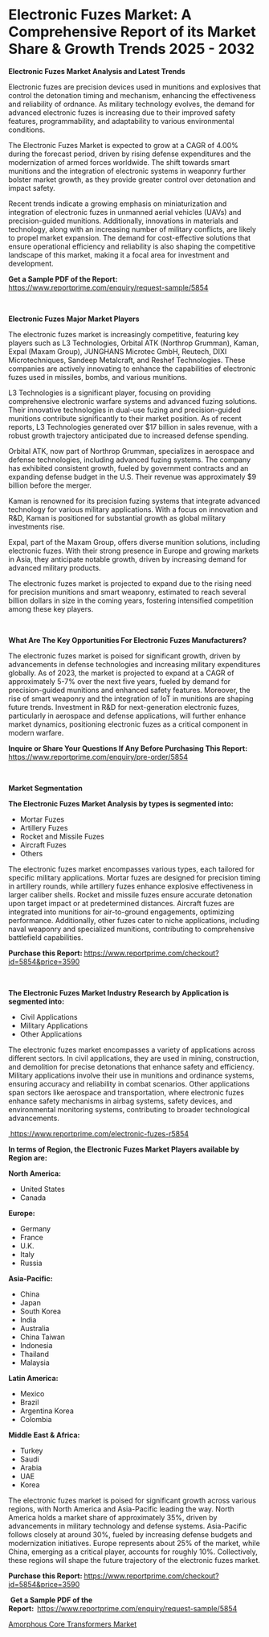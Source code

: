<p><h1>Electronic Fuzes Market: A Comprehensive Report of its Market Share & Growth Trends 2025 - 2032</h1></p><p><strong>Electronic Fuzes Market Analysis and Latest Trends</strong></p>
<p><p>Electronic fuzes are precision devices used in munitions and explosives that control the detonation timing and mechanism, enhancing the effectiveness and reliability of ordnance. As military technology evolves, the demand for advanced electronic fuzes is increasing due to their improved safety features, programmability, and adaptability to various environmental conditions. </p><p>The Electronic Fuzes Market is expected to grow at a CAGR of 4.00% during the forecast period, driven by rising defense expenditures and the modernization of armed forces worldwide. The shift towards smart munitions and the integration of electronic systems in weaponry further bolster market growth, as they provide greater control over detonation and impact safety. </p><p>Recent trends indicate a growing emphasis on miniaturization and integration of electronic fuzes in unmanned aerial vehicles (UAVs) and precision-guided munitions. Additionally, innovations in materials and technology, along with an increasing number of military conflicts, are likely to propel market expansion. The demand for cost-effective solutions that ensure operational efficiency and reliability is also shaping the competitive landscape of this market, making it a focal area for investment and development.</p></p>
<p><strong>Get a Sample PDF of the Report:&nbsp;</strong> <a href="https://www.reportprime.com/enquiry/request-sample/5854?utm_campaign=3272&utm_medium=2&utm_source=Github&utm_content=ia&utm_term=19032025&utm_id=electronic-fuzes">https://www.reportprime.com/enquiry/request-sample/5854</a></p>
<p>&nbsp;</p>
<p><strong>Electronic Fuzes Major Market Players</strong></p>
<p><p>The electronic fuzes market is increasingly competitive, featuring key players such as L3 Technologies, Orbital ATK (Northrop Grumman), Kaman, Expal (Maxam Group), JUNGHANS Microtec GmbH, Reutech, DIXI Microtechniques, Sandeep Metalcraft, and Reshef Technologies. These companies are actively innovating to enhance the capabilities of electronic fuzes used in missiles, bombs, and various munitions.</p><p>L3 Technologies is a significant player, focusing on providing comprehensive electronic warfare systems and advanced fuzing solutions. Their innovative technologies in dual-use fuzing and precision-guided munitions contribute significantly to their market position. As of recent reports, L3 Technologies generated over $17 billion in sales revenue, with a robust growth trajectory anticipated due to increased defense spending.</p><p>Orbital ATK, now part of Northrop Grumman, specializes in aerospace and defense technologies, including advanced fuzing systems. The company has exhibited consistent growth, fueled by government contracts and an expanding defense budget in the U.S. Their revenue was approximately $9 billion before the merger.</p><p>Kaman is renowned for its precision fuzing systems that integrate advanced technology for various military applications. With a focus on innovation and R&D, Kaman is positioned for substantial growth as global military investments rise.</p><p>Expal, part of the Maxam Group, offers diverse munition solutions, including electronic fuzes. With their strong presence in Europe and growing markets in Asia, they anticipate notable growth, driven by increasing demand for advanced military products.</p><p>The electronic fuzes market is projected to expand due to the rising need for precision munitions and smart weaponry, estimated to reach several billion dollars in size in the coming years, fostering intensified competition among these key players.</p></p>
<p>&nbsp;</p>
<p><strong>What Are The Key Opportunities For Electronic Fuzes Manufacturers?</strong></p>
<p><p>The electronic fuzes market is poised for significant growth, driven by advancements in defense technologies and increasing military expenditures globally. As of 2023, the market is projected to expand at a CAGR of approximately 5-7% over the next five years, fueled by demand for precision-guided munitions and enhanced safety features. Moreover, the rise of smart weaponry and the integration of IoT in munitions are shaping future trends. Investment in R&D for next-generation electronic fuzes, particularly in aerospace and defense applications, will further enhance market dynamics, positioning electronic fuzes as a critical component in modern warfare.</p></p>
<p><strong>Inquire or Share Your Questions If Any Before Purchasing This Report:</strong> <a href="https://www.reportprime.com/enquiry/pre-order/5854?utm_campaign=3272&utm_medium=2&utm_source=Github&utm_content=ia&utm_term=19032025&utm_id=electronic-fuzes">https://www.reportprime.com/enquiry/pre-order/5854</a></p>
<p>&nbsp;</p>
<p><strong>Market Segmentation</strong></p>
<p><strong>The Electronic Fuzes Market Analysis by types is segmented into:</strong></p>
<p><ul><li>Mortar Fuzes</li><li>Artillery Fuzes</li><li>Rocket and Missile Fuzes</li><li>Aircraft Fuzes</li><li>Others</li></ul></p>
<p><p>The electronic fuzes market encompasses various types, each tailored for specific military applications. Mortar fuzes are designed for precision timing in artillery rounds, while artillery fuzes enhance explosive effectiveness in larger caliber shells. Rocket and missile fuzes ensure accurate detonation upon target impact or at predetermined distances. Aircraft fuzes are integrated into munitions for air-to-ground engagements, optimizing performance. Additionally, other fuzes cater to niche applications, including naval weaponry and specialized munitions, contributing to comprehensive battlefield capabilities.</p></p>
<p><strong>Purchase this Report:&nbsp;</strong><a href="https://www.reportprime.com/checkout?id=5854&price=3590&utm_campaign=3272&utm_medium=2&utm_source=Github&utm_content=ia&utm_term=19032025&utm_id=electronic-fuzes">https://www.reportprime.com/checkout?id=5854&price=3590</a></p>
<p>&nbsp;</p>
<p><strong>The Electronic Fuzes Market Industry Research by Application is segmented into:</strong></p>
<p><ul><li>Civil Applications</li><li>Military Applications</li><li>Other Applications</li></ul></p>
<p><p>The electronic fuzes market encompasses a variety of applications across different sectors. In civil applications, they are used in mining, construction, and demolition for precise detonations that enhance safety and efficiency. Military applications involve their use in munitions and ordinance systems, ensuring accuracy and reliability in combat scenarios. Other applications span sectors like aerospace and transportation, where electronic fuzes enhance safety mechanisms in airbag systems, safety devices, and environmental monitoring systems, contributing to broader technological advancements.</p></p>
<p><a href="https://www.reportprime.com/electronic-fuzes-r5854?utm_campaign=3272&utm_medium=2&utm_source=Github&utm_content=ia&utm_term=19032025&utm_id=electronic-fuzes">&nbsp;https://www.reportprime.com/electronic-fuzes-r5854</a></p>
<p><strong>In terms of Region, the Electronic Fuzes Market Players available by Region are:</strong></p>
<p>
    <p> <strong> North America: </strong>
        <ul>
            <li>United States</li>
            <li>Canada</li>
        </ul>
        </p> 
    <p> <strong> Europe: </strong>
        <ul>
            <li>Germany</li>
            <li>France</li>
            <li>U.K.</li>
            <li>Italy</li>
            <li>Russia</li>
        </ul>
        </p> 
    <p> <strong> Asia-Pacific: </strong>
        <ul>
            <li>China</li>
            <li>Japan</li>
            <li>South Korea</li>
            <li>India</li>
            <li>Australia</li>
            <li>China Taiwan</li>
            <li>Indonesia</li>
            <li>Thailand</li>
            <li>Malaysia</li>
        </ul>
        </p> 
    <p> <strong> Latin America: </strong>
        <ul>
            <li>Mexico</li>
            <li>Brazil</li>
            <li>Argentina Korea</li>
            <li>Colombia</li>
        </ul>
        </p> 
    <p> <strong> Middle East & Africa: </strong>
        <ul>
            <li>Turkey</li>
            <li>Saudi</li>
            <li>Arabia</li>
            <li>UAE</li>
            <li>Korea</li>
        </ul>
    </p>
    </p>
<p><p>The electronic fuzes market is poised for significant growth across various regions, with North America and Asia-Pacific leading the way. North America holds a market share of approximately 35%, driven by advancements in military technology and defense systems. Asia-Pacific follows closely at around 30%, fueled by increasing defense budgets and modernization initiatives. Europe represents about 25% of the market, while China, emerging as a critical player, accounts for roughly 10%. Collectively, these regions will shape the future trajectory of the electronic fuzes market.</p></p>
<p><strong>Purchase this Report: </strong><a href="https://www.reportprime.com/checkout?id=5854&price=3590&utm_campaign=3272&utm_medium=2&utm_source=Github&utm_content=ia&utm_term=19032025&utm_id=electronic-fuzes">https://www.reportprime.com/checkout?id=5854&price=3590</a></p>
<p>&nbsp;<strong>Get a Sample PDF of the Report:&nbsp;&nbsp;</strong><a href="https://www.reportprime.com/enquiry/request-sample/5854?utm_campaign=3272&utm_medium=2&utm_source=Github&utm_content=ia&utm_term=19032025&utm_id=electronic-fuzes">https://www.reportprime.com/enquiry/request-sample/5854</a></p>
<p><strong></strong></p>
<p><p><a href="https://github.com/dushornerfe/Market-Research-Report-List-1/blob/main/amorphous-core-transformers-market.md?utm_campaign=3272&utm_medium=2&utm_source=Github&utm_content=ia&utm_term=19032025&utm_id=electronic-fuzes">Amorphous Core Transformers Market</a></p></p>